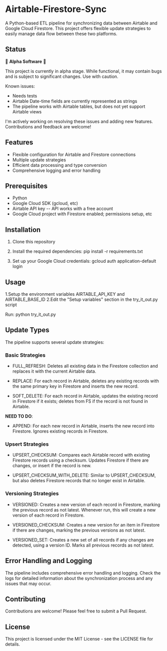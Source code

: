 # Airtable-Firestore-Sync
A Python-based ETL pipeline for synchronizing data between Airtable and Google Cloud Firestore. This project offers flexible update strategies to easily manage data flow between these two platforms.

## Status

🚧 **Alpha Software** 🚧

This project is currently in alpha stage. While functional, it may contain bugs and is subject to significant changes. Use with caution.

Known issues:
- Needs tests
- Airtable Date-time fields are currently represented as strings
- The pipeline works with Airtable tables, but does not yet support Airtable views

I'm actively working on resolving these issues and adding new features. Contributions and feedback are welcome!


## Features

- Flexible configuration for Airtable and Firestore connections
- Multiple update strategies
- Efficient data processing and type conversion
- Comprehensive logging and error handling

## Prerequisites

- Python
- Google Cloud SDK (gcloud, etc)
- Airtable API key -- API works with a free account
- Google Cloud project with Firestore enabled; permissions setup, etc

## Installation

1. Clone this repository

2. Install the required dependencies:
pip install -r requirements.txt

3. Set up your Google Cloud credentials:
gcloud auth application-default login

## Usage
1.Setup the environment variables AIRTABLE_API_KEY and AIRTABLE_BASE_ID
2.Edit the "Setup variables" section in the try_it_out.py script

Run: python try_it_out.py

## Update Types
The pipeline supports several update strategies:

### Basic Strategies
- FULL_REFRESH: Deletes all existing data in the Firestore collection and replaces it with the current Airtable data.

- REPLACE: For each record in Airtable, deletes any existing records with the same primary key in Firestore and inserts the new record.

- SOFT_DELETE: For each record in Airtable, updates the existing record in Firestore if it exists; deletes from FS if the record is not found in Airtable.

**NEED TO DO**:
- APPEND: For each new record in Airtable, inserts the new record into Firestore. Ignores existing records in Firestore.

### Upsert Strategies
- UPSERT_CHECKSUM: Compares each Airtable record with existing Firestore records using a checksum. Updates Firestore if there are changes, or insert if the record is new.

- UPSERT_CHECKSUM_WITH_DELETE: Similar to UPSERT_CHECKSUM, but also deletes Firestore records that no longer exist in Airtable.

### Versioning Strategies
- VERSIONED: Creates a new version of each record in Firestore, marking the previous record as not latest. Whenever run, this will create a new version of each record in Firestore.

- VERSIONED_CHECKSUM: Creates a new version for an item in Firestore if there are changes, marking the previous versions as not latest.

- VERSIONED_SET: Creates a new set of all records if any changes are detected, using a version ID. Marks all previous records as not latest.

## Error Handling and Logging
The pipeline includes comprehensive error handling and logging. Check the logs for detailed information about the synchronization process and any issues that may occur.

## Contributing
Contributions are welcome! Please feel free to submit a Pull Request.

## License
This project is licensed under the MIT License - see the LICENSE file for details.
